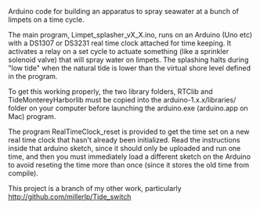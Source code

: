 Arduino code for building an apparatus to spray seawater at a bunch of limpets
on a time cycle. 

The main program, Limpet_splasher_vX_X.ino, runs on an Arduino (Uno etc) with a DS1307 or DS3231 real time clock attached for time keeping. It activates a 
relay on a set cycle to actuate something (like a sprinkler solenoid valve) 
that will spray water on limpets. The splashing halts during "low tide" when 
the natural tide is lower than the virtual shore level defined in the 
program.

To get this working properly, the two library folders, RTClib and 
TideMontereyHarborlib must be copied into the arduino-1.x.x/libraries/ folder
on your computer before launching the arduino.exe (arduino.app on Mac) 
program.

The program RealTimeClock_reset is provided to get the time set on a new
real time clock that hasn't already been initialized. Read the instructions
inside that arduino sketch, since it should only be uploaded and run one time,
and then you must immediately load a different sketch on the Arduino to avoid
reseting the time more than once (since it stores the old time from compile).

This project is a branch of my other work, particularly
http://github.com/millerlp/Tide_switch

